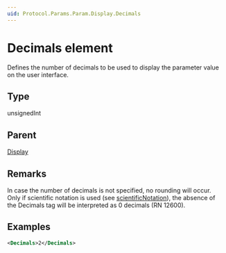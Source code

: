 ```yaml
---
uid: Protocol.Params.Param.Display.Decimals
---
```


# Decimals element

Defines the number of decimals to be used to display the parameter value on the user interface.

## Type

unsignedInt

## Parent

[Display](xref:Protocol.Params.Param.Display)

## Remarks

In case the number of decimals is not specified, no rounding will occur. Only if scientific notation is used (see [scientificNotation](xref:Protocol.Params.Param.Measurement.Type-scientificNotation)), the absence of the Decimals tag will be interpreted as 0 decimals (RN 12600).

## Examples

```xml
<Decimals>2</Decimals>
```
